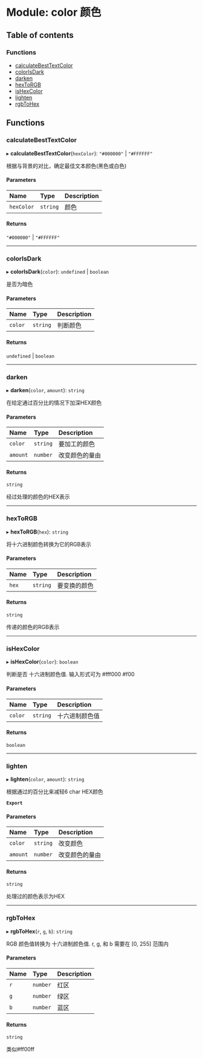 # Module: color 颜色

## Table of contents

### Functions

- [calculateBestTextColor](../wiki/color%20%E9%A2%9C%E8%89%B2#calculatebesttextcolor)
- [colorIsDark](../wiki/color%20%E9%A2%9C%E8%89%B2#colorisdark)
- [darken](../wiki/color%20%E9%A2%9C%E8%89%B2#darken)
- [hexToRGB](../wiki/color%20%E9%A2%9C%E8%89%B2#hextorgb)
- [isHexColor](../wiki/color%20%E9%A2%9C%E8%89%B2#ishexcolor)
- [lighten](../wiki/color%20%E9%A2%9C%E8%89%B2#lighten)
- [rgbToHex](../wiki/color%20%E9%A2%9C%E8%89%B2#rgbtohex)

## Functions

### calculateBestTextColor

▸ **calculateBestTextColor**(`hexColor`): ``"#000000"`` \| ``"#FFFFFF"``

根据与背景的对比，确定最佳文本颜色(黑色或白色)

#### Parameters

| Name | Type | Description |
| :------ | :------ | :------ |
| `hexColor` | `string` | 颜色 |

#### Returns

``"#000000"`` \| ``"#FFFFFF"``

___

### colorIsDark

▸ **colorIsDark**(`color`): `undefined` \| `boolean`

是否为暗色

#### Parameters

| Name | Type | Description |
| :------ | :------ | :------ |
| `color` | `string` | 判断颜色 |

#### Returns

`undefined` \| `boolean`

___

### darken

▸ **darken**(`color`, `amount`): `string`

在给定通过百分比的情况下加深HEX颜色

#### Parameters

| Name | Type | Description |
| :------ | :------ | :------ |
| `color` | `string` | 要加工的颜色 |
| `amount` | `number` | 改变颜色的量由 |

#### Returns

`string`

经过处理的颜色的HEX表示

___

### hexToRGB

▸ **hexToRGB**(`hex`): `string`

将十六进制颜色转换为它的RGB表示

#### Parameters

| Name | Type | Description |
| :------ | :------ | :------ |
| `hex` | `string` | 要变换的颜色 |

#### Returns

`string`

传递的颜色的RGB表示

___

### isHexColor

▸ **isHexColor**(`color`): `boolean`

判断是否 十六进制颜色值. 输入形式可为 #fff000 #f00

#### Parameters

| Name | Type | Description |
| :------ | :------ | :------ |
| `color` | `string` | 十六进制颜色值 |

#### Returns

`boolean`

___

### lighten

▸ **lighten**(`color`, `amount`): `string`

根据通过的百分比来减轻6 char HEX颜色

**`Export`**

#### Parameters

| Name | Type | Description |
| :------ | :------ | :------ |
| `color` | `string` | 改变颜色 |
| `amount` | `number` | 改变颜色的量由 |

#### Returns

`string`

处理过的颜色表示为HEX

___

### rgbToHex

▸ **rgbToHex**(`r`, `g`, `b`): `string`

RGB 颜色值转换为 十六进制颜色值. r, g, 和 b 需要在 [0, 255] 范围内

#### Parameters

| Name | Type | Description |
| :------ | :------ | :------ |
| `r` | `number` | 红区 |
| `g` | `number` | 绿区 |
| `b` | `number` | 蓝区 |

#### Returns

`string`

类似#ff00ff

